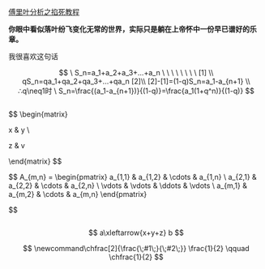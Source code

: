 [傅里叶分析之掐死教程](https://zhuanlan.zhihu.com/p/19763358)

**你眼中看似落叶纷飞变化无常的世界，实际只是躺在上帝怀中一份早已谱好的乐章。**

我很喜欢这句话

$$
\ S_n=a_1+a_2+a_3+...+a_n \ \ \ \ \ \ \ \ [1] \\
qS_n=qa_1+qa_2+qa_3+...+qa_n [2]\\
[2]-[1]=(1-q)S_n=a_1-a_{n+1} \\
∴q\neq1时 \ S_n=\frac{(a_1-a_{n+1})}{(1-q)}=\frac{a_1(1+q^n)}{(1-q)}
$$

```

```

$$
\begin{matrix}

x & y \\

z & v

\end{matrix}
$$

$$
A_{m,n} = \begin{pmatrix} a_{1,1} & a_{1,2} & \cdots & a_{1,n} \\ a_{2,1} & a_{2,2} & \cdots & a_{2,n} \\ \vdots & \vdots & \ddots & \vdots \\ a_{m,1} & a_{m,2} & \cdots & a_{m,n} \end{pmatrix}

$$

```

```


$$
a\xleftarrow{x+y+z} b
$$

$$
\newcommand\chfrac[2]{\frac{\;#1\;}{\;#2\;}}
\frac{1}{2} \qquad \chfrac{1}{2}
$$

